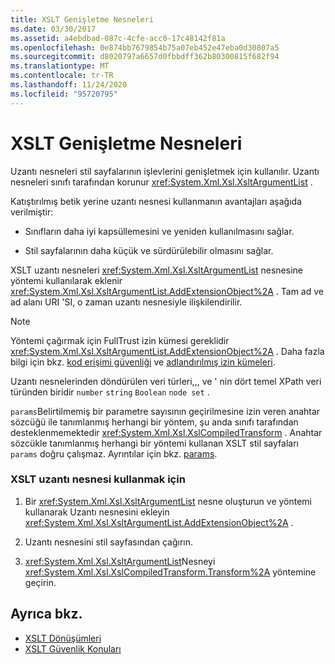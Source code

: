 ```yaml
---
title: XSLT Genişletme Nesneleri
ms.date: 03/30/2017
ms.assetid: a4ebdbad-087c-4cfe-acc0-17c48142f81a
ms.openlocfilehash: 0e874bb7679854b75a07eb452e47eba0d30807a5
ms.sourcegitcommit: d8020797a6657d0fbbdff362b80300815f682f94
ms.translationtype: MT
ms.contentlocale: tr-TR
ms.lasthandoff: 11/24/2020
ms.locfileid: "95720795"
---
```

# <a name="xslt-extension-objects"></a>XSLT Genişletme Nesneleri

Uzantı nesneleri stil sayfalarının işlevlerini genişletmek için kullanılır. Uzantı nesneleri sınıfı tarafından korunur <xref:System.Xml.Xsl.XsltArgumentList> .  
  
 Katıştırılmış betik yerine uzantı nesnesi kullanmanın avantajları aşağıda verilmiştir:  
  
- Sınıfların daha iyi kapsüllemesini ve yeniden kullanılmasını sağlar.  
  
- Stil sayfalarının daha küçük ve sürdürülebilir olmasını sağlar.  
  
 XSLT uzantı nesneleri <xref:System.Xml.Xsl.XsltArgumentList> nesnesine yöntemi kullanılarak eklenir <xref:System.Xml.Xsl.XsltArgumentList.AddExtensionObject%2A> . Tam ad ve ad alanı URI 'SI, o zaman uzantı nesnesiyle ilişkilendirilir.  
  
> [!NOTE]
> Yöntemi çağırmak için FullTrust izin kümesi gereklidir <xref:System.Xml.Xsl.XsltArgumentList.AddExtensionObject%2A> . Daha fazla bilgi için bkz. [kod erişimi güvenliği](../../../framework/misc/code-access-security.md) ve [adlandırılmış izin kümeleri](/previous-versions/dotnet/netframework-4.0/4652tyx7(v=vs.100)).  
  
 Uzantı nesnelerinden döndürülen veri türleri,,, ve ' nin dört temel XPath veri türünden biridir `number` `string` `Boolean` `node set` .  
  
 `params`Belirtilmemiş bir parametre sayısının geçirilmesine izin veren anahtar sözcüğü ile tanımlanmış herhangi bir yöntem, şu anda sınıfı tarafından desteklenmemektedir <xref:System.Xml.Xsl.XslCompiledTransform> . Anahtar sözcükle tanımlanmış herhangi bir yöntemi kullanan XSLT stil sayfaları `params` doğru çalışmaz. Ayrıntılar için bkz. [params](../../../csharp/language-reference/keywords/params.md).  
  
### <a name="to-use-an-xslt-extension-object"></a>XSLT uzantı nesnesi kullanmak için  
  
1. Bir <xref:System.Xml.Xsl.XsltArgumentList> nesne oluşturun ve yöntemi kullanarak Uzantı nesnesini ekleyin <xref:System.Xml.Xsl.XsltArgumentList.AddExtensionObject%2A> .  
  
2. Uzantı nesnesini stil sayfasından çağırın.  
  
3. <xref:System.Xml.Xsl.XsltArgumentList>Nesneyi <xref:System.Xml.Xsl.XslCompiledTransform.Transform%2A> yöntemine geçirin.  
  
## <a name="see-also"></a>Ayrıca bkz.

- [XSLT Dönüşümleri](xslt-transformations.md)
- [XSLT Güvenlik Konuları](xslt-security-considerations.md)
